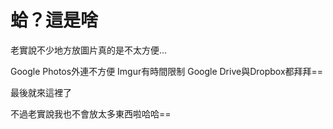 # 蛤？這是啥
老實說不少地方放圖片真的是不太方便...

Google Photos外連不方便
Imgur有時間限制
Google Drive與Dropbox都拜拜==

最後就來這裡了

不過老實說我也不會放太多東西啦哈哈==

